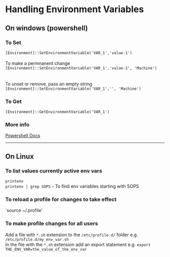 # Handling Environment Variables

## On windows (powershell)

### To Set
`[Environment]::SetEnvironmentVariable('VAR_1','value-1')` 
<br/><br/>
To make a permnanent change<br/>
`[Environment]::SetEnvironmentVariable('VAR_1','value-1', 'Machine')` <br/>
<br/><br/>
To unset or remove, pass an empty string<br/>
`[Environment]::SetEnvironmentVariable('VAR_1','', 'Machine')` <br/>

### To Get
`[Environment]::GetEnvironmentVariable('VAR_1')` 

### More info
[Powershell Docs](https://learn.microsoft.com/en-us/powershell/module/microsoft.powershell.core/about/about_environment_variables?view=powershell-7.3)

---

## On Linux

### To list values currently active env vars
`printenv` <br/>
`printenv | grep SOPS` - To find env variables starting with SOPS

### To reload a profile for changes to take effect
`source ~/.profile'

### To make profile changes for all users
Add a file with `*.sh` extension to the `/etc/profile.d/` folder e.g. `/etc/profile.d/my_env_var.sh` <br/>
In the file with the `*.sh` extension add an export statement e.g. `export THE_ENV_VAR=the_value_of_the_env_var`

